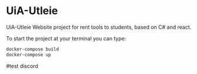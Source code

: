 # UiA-Utleie

UiA-Utleie Website project for rent tools to students, based on C# and react.

To start the project at your terminal you can type: 
```bash
docker-compose build 
docker-compose up
```
#test discord
